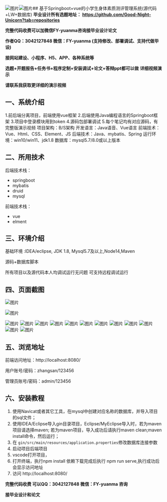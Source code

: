 ![图片](https://github.com/user-attachments/assets/f0b0b5ce-22ff-4dc9-b6c2-839647d21f07)![图片](https://github.com/user-attachments/assets/e1f42481-28dd-4b67-aee3-16619d302bdb)## 基于Springboot+vue的小学生身体素质测评管理系统(源代码+LW+数据库)
**毕业设计所有选题地址： https://github.com/Good-Night-Unicorn?tab=repositories**

**完整代码收费可以加微信FY-yuanma咨询接毕业设计论文**

**作者QQ：3042127848 微信：FY-yuanma (支持修改、部署调试、支持代做毕设)**

**接网站建设、小程序、H5、APP、各种系统等**

**选题+开题报告+任务书+程序定制+安装调试+论文+答辩ppt都可以做**
**详细视频演示**

**请联系我获取更详细的演示视频**

## 一、系统介绍

1.前后端分离项目，前端使用vue框架
2.后端使用Java编程语言的Springboot框架
3.项目中登录模块用到token
4.源码包部署调试
5.每个笔记均有对应源码，有完整版演示视频
项目架构：B/S架构
开发语言：Java语音、Vue语言
前端技术：Vue、Html、CSS、Element、JS
后端技术：Java、mybatis、Spring
运行环境：win10/win11、jdk1.8
数据库：mysql5.7/8.0或以上版本

## 二、所用技术

后端技术栈：

- springboot
- mybatis
- druid
- mysql

前端技术栈：

- vue
- elment



## 三、环境介绍

基础环境 :IDEA/eclipse, JDK 1.8, Mysql5.7及以上,Node14,Maven

源码+数据库脚本

所有项目以及源代码本人均调试运行无问题 可支持远程调试运行

## 四、页面截图
![图片](https://github.com/user-attachments/assets/2f668e4a-885a-486a-930f-b03aba51b954)

![图片](https://github.com/user-attachments/assets/265ee6d1-aabe-4820-ace2-491af13573dd)

![图片](https://github.com/user-attachments/assets/e6f2dc2c-0f18-41d1-a847-8ad77adbd0f8)
![图片](https://github.com/user-attachments/assets/0652ef00-3437-4721-9d57-c6d7b2d89c38)
![图片](https://github.com/user-attachments/assets/cab58166-6d72-4f87-b791-23a067348dd7)
![图片](https://github.com/user-attachments/assets/73cca26e-942e-47a6-a459-2c9621574d7e)
![图片](https://github.com/user-attachments/assets/ab5f2ab2-a47b-44bf-b776-969812bbb9ec)
![图片](https://github.com/user-attachments/assets/5f2515c3-8a6e-4a16-ad2a-9364b908f51a)
![图片](https://github.com/user-attachments/assets/ac2a985c-b458-48b8-bd09-8bc3237dd918)
![图片](https://github.com/user-attachments/assets/df668ddb-621e-4472-b3db-e0eb3ce3b248)
![图片](https://github.com/user-attachments/assets/14fdc006-4032-4426-89bf-f2d69a6cc3a5)
![图片](https://github.com/user-attachments/assets/d57a56ee-1e52-450d-bd63-a6df2cd7a371)
![图片](https://github.com/user-attachments/assets/de07d365-fa31-4d0d-ae18-bb254d6e1282)
![图片](https://github.com/user-attachments/assets/4e5a2fce-943b-4991-9770-410181e630d8)

## 五、浏览地址

前端访问地址：http://localhost:8080/

用户账号/密码：zhangsan/123456

管理员账号/密码：admin/123456  

## 六、安装教程

1. 使用Navicat或者其它工具，在mysql中创建对应名称的数据库，并导入项目的sql文件；
2. 使用IDEA/Eclipse导入gin目录项目，Eclipse/MyEclipse导入时，若为maven项目请选择maven;
   若为maven项目，导入成功后请执行maven clean;maven install命令，然后运行；
3. 在 `gin/src/main/resources/application.properties`修改数据库连接参数
4. 启动项目后端项目 
5. vscode打开项目，
6. 打开终端，执行npm install 依赖下载完成后执行 npm run serve,执行成功后会显示访问地址
7. 访问  http://localhost:8080/

**完整代码收费  可以QQ：3042127848 微信：FY-yuanma 咨询**

**接毕业设计和论文**
